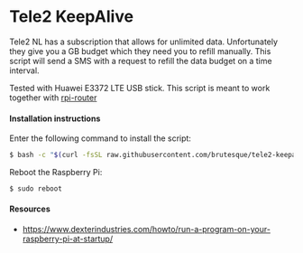 # Tele2 KeepAlive

Tele2 NL has a subscription that allows for unlimited data. Unfortunately they give you a GB budget which they need you to 
refill manually. This script will send a SMS with a request to refill the data budget on a time interval.

Tested with Huawei E3372 LTE USB stick. This script is meant to work together with [rpi-router](https://github.com/brutesque/rpi-router)

#### Installation instructions
Enter the following command to install the script:
```bash
$ bash -c "$(curl -fsSL raw.githubusercontent.com/brutesque/tele2-keepalive/master/install.sh)"
```

Reboot the Raspberry Pi:
```bash
$ sudo reboot
```

#### Resources
- https://www.dexterindustries.com/howto/run-a-program-on-your-raspberry-pi-at-startup/
